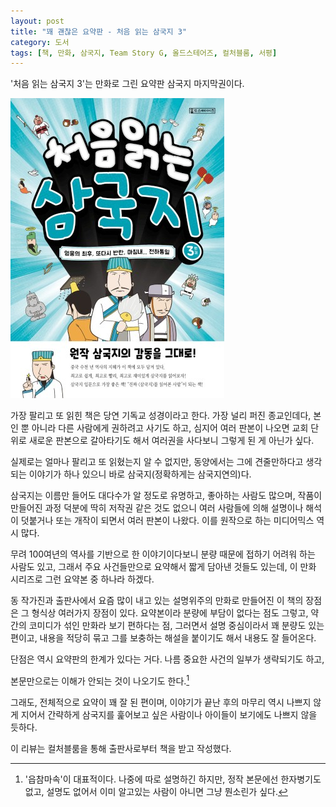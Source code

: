 ```yaml
---
layout: post
title: "꽤 괜찮은 요약판 - 처음 읽는 삼국지 3"
category: 도서
tags: [책, 만화, 삼국지, Team Story G, 올드스테어즈, 컬처블룸, 서평]
---
```


'처음 읽는 삼국지 3'는
만화로 그린 요약판 삼국지 마지막권이다.

![표지](/images/three-kingdoms-for-the-first-time-3-comic-book-h480.jpg)

가장 팔리고 또 읽힌 책은 당연 기독교 성경이라고 한다.
가장 널리 퍼진 종교인데다,
본인 뿐 아니라 다른 사람에게 권하려고 사기도 하고,
심지어 여러 판본이 나오면
교회 단위로 새로운 판본으로 갈아타기도 해서
여러권을 사다보니 그렇게 된 게 아닌가 싶다.

실제로는 얼마나 팔리고 또 읽혔는지 알 수 없지만,
동양에서는 그에 견줄만하다고 생각되는 이야기가 하나 있으니 바로 삼국지(정확하게는 삼국지연의)다.

삼국지는 이름만 들어도 대다수가 알 정도로 유명하고,
좋아하는 사람도 많으며,
작품이 만들어진 과정 덕분에 딱히 저작권 같은 것도 없으니
여러 사람들에 의해 설명이나 해석이 덧붙거나
또는 개작이 되면서 여러 판본이 나왔다.
이를 원작으로 하는 미디어믹스 역시 많다.

무려 100여년의 역사를 기반으로 한 이야기이다보니 분량 때문에 접하기 어려워 하는 사람도 있고,
그래서 주요 사건들만으로 요약해서 짧게 담아낸 것들도 있는데,
이 만화 시리즈로 그런 요약본 중 하나라 하겠다.

동 작가진과 출판사에서 요즘 많이 내고 있는 설명위주의 만화로 만들어진 이 책의 장점은
그 형식상 여러가지 장점이 있다.
요약본이라 분량에 부담이 없다는 점도 그렇고,
약간의 코미디가 섞인 만화라 보기 편하다는 점,
그러면서 설명 중심이라서 꽤 분량도 있는 편이고,
내용을 적당히 묶고 그를 보충하는 해설을 붙이기도 해서 내용도 잘 들어온다.

단점은 역시 요약판의 한계가 있다는 거다.
나름 중요한 사건의 일부가 생략되기도 하고,
<!--
관우 귀신이 여몽에게 복수한 것이라든가
-->
본문만으로는 이해가 안되는 것이 나오기도 한다.[^1]

[^1]: '읍참마속'이 대표적이다. 나중에 따로 설명하긴 하지만, 정작 본문에선 한자병기도 없고, 설명도 없어서 이미 알고있는 사람이 아니면 그냥 뭔소린가 싶다.

그래도, 전체적으로 요약이 꽤 잘 된 편이며,
이야기가 끝난 후의 마무리 역시 나쁘지 않게 지어서
간략하게 삼국지를 훑어보고 싶은 사람이나
아이들이 보기에도 나쁘지 않을 듯하다.



<div class="im im-info">
이 리뷰는 컬처블룸을 통해 출판사로부터 책을 받고 작성했다.
</div>
